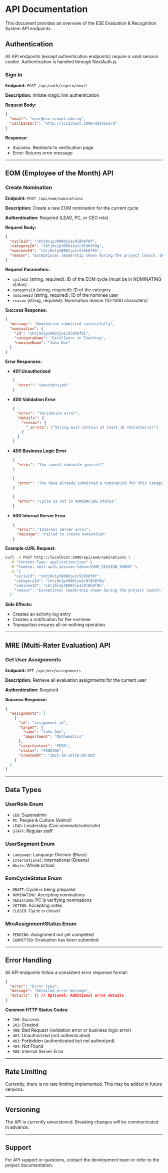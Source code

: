 # API Documentation

This document provides an overview of the ESE Evaluation & Recognition System API endpoints.

## Authentication

All API endpoints (except authentication endpoints) require a valid session cookie. Authentication is handled through NextAuth.js.

### Sign In
**Endpoint:** `POST /api/auth/signin/email`

**Description:** Initiate magic link authentication

**Request Body:**
```json
{
  "email": "user@ese-school.edu.eg",
  "callbackUrl": "http://localhost:3000/dashboard"
}
```

**Response:**
- Success: Redirects to verification page
- Error: Returns error message

---

## EOM (Employee of the Month) API

### Create Nomination

**Endpoint:** `POST /api/eom/nominations`

**Description:** Create a new EOM nomination for the current cycle

**Authentication:** Required (LEAD, PC, or CEO role)

**Request Body:**
```json
{
  "cycleId": "cktj0x1p30000jw1c9l8h0f0f",
  "categoryId": "cktj0x1p30001jw1c9l8h0f0g",
  "nomineeId": "cktj0x1p30002jw1c9l8h0f0h",
  "reason": "Exceptional leadership shown during the project launch. Demonstrated outstanding communication and problem-solving skills."
}
```

**Request Parameters:**
- `cycleId` (string, required): ID of the EOM cycle (must be in NOMINATING status)
- `categoryId` (string, required): ID of the category
- `nomineeId` (string, required): ID of the nominee user
- `reason` (string, required): Nomination reason (10-1000 characters)

**Success Response:**
```json
{
  "message": "Nomination submitted successfully",
  "nomination": {
    "id": "cktj0x1p30003jw1c9l8h0f0i",
    "categoryName": "Excellence in Teaching",
    "nomineeName": "John Doe"
  }
}
```

**Error Responses:**

- **401 Unauthorized**
  ```json
  {
    "error": "Unauthorized"
  }
  ```

- **400 Validation Error**
  ```json
  {
    "error": "Validation error",
    "details": {
      "reason": {
        "_errors": ["String must contain at least 10 character(s)"]
      }
    }
  }
  ```

- **400 Business Logic Error**
  ```json
  {
    "error": "You cannot nominate yourself"
  }
  ```
  
  ```json
  {
    "error": "You have already submitted a nomination for this category"
  }
  ```
  
  ```json
  {
    "error": "Cycle is not in NOMINATING status"
  }
  ```

- **500 Internal Server Error**
  ```json
  {
    "error": "Internal server error",
    "message": "Failed to create nomination"
  }
  ```

**Example cURL Request:**
```bash
curl -X POST http://localhost:3000/api/eom/nominations \
  -H "Content-Type: application/json" \
  -H "Cookie: next-auth.session-token=YOUR_SESSION_TOKEN" \
  -d '{
    "cycleId": "cktj0x1p30000jw1c9l8h0f0f",
    "categoryId": "cktj0x1p30001jw1c9l8h0f0g",
    "nomineeId": "cktj0x1p30002jw1c9l8h0f0h",
    "reason": "Exceptional leadership shown during the project launch."
  }'
```

**Side Effects:**
- Creates an activity log entry
- Creates a notification for the nominee
- Transaction ensures all-or-nothing operation

---

## MRE (Multi-Rater Evaluation) API

### Get User Assignments

**Endpoint:** `GET /api/mre/assignments`

**Description:** Retrieve all evaluation assignments for the current user

**Authentication:** Required

**Success Response:**
```json
{
  "assignments": [
    {
      "id": "assignment-id",
      "target": {
        "name": "John Doe",
        "department": "Mathematics"
      },
      "raterContext": "PEER",
      "status": "PENDING",
      "createdAt": "2025-10-16T10:00:00Z"
    }
  ]
}
```

---

## Data Types

### UserRole Enum
- `CEO`: Superadmin
- `PC`: People & Culture (Admin)
- `LEAD`: Leadership (Can nominate/vote/rate)
- `STAFF`: Regular staff

### UserSegment Enum
- `Language`: Language Division (Blues)
- `International`: International (Greens)
- `Whole`: Whole school

### EomCycleStatus Enum
- `DRAFT`: Cycle is being prepared
- `NOMINATING`: Accepting nominations
- `VERIFYING`: PC is verifying nominations
- `VOTING`: Accepting votes
- `CLOSED`: Cycle is closed

### MreAssignmentStatus Enum
- `PENDING`: Assignment not yet completed
- `SUBMITTED`: Evaluation has been submitted

---

## Error Handling

All API endpoints follow a consistent error response format:

```json
{
  "error": "Error type",
  "message": "Detailed error message",
  "details": {} // Optional: Additional error details
}
```

**Common HTTP Status Codes:**
- `200`: Success
- `201`: Created
- `400`: Bad Request (validation error or business logic error)
- `401`: Unauthorized (not authenticated)
- `403`: Forbidden (authenticated but not authorized)
- `404`: Not Found
- `500`: Internal Server Error

---

## Rate Limiting

Currently, there is no rate limiting implemented. This may be added in future versions.

---

## Versioning

The API is currently unversioned. Breaking changes will be communicated in advance.

---

## Support

For API support or questions, contact the development team or refer to the project documentation.
